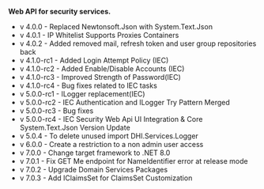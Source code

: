 ﻿**Web API for security services.**

- v 4.0.0 - Replaced Newtonsoft.Json with System.Text.Json
- v 4.0.1 - IP Whitelist Supports Proxies Containers
- v 4.0.2 - Added removed mail, refresh token and user group repositories back
- v 4.1.0-rc1 - Added Login Attempt Policy (IEC)
- v 4.1.0-rc2 - Added Enable/Disable Accounts (IEC)
- v 4.1.0-rc3 - Improved Strength of Password(IEC)
- v 4.1.0-rc4 - Bug fixes related to IEC tasks
- v 5.0.0-rc1 - ILogger replacement(IEC)
- v 5.0.0-rc2 - IEC Authentication and ILogger Try Pattern Merged
- v 5.0.0-rc3 - Bug fixes
- v 5.0.0-rc4 - IEC Security Web Api UI Integration & Core System.Text.Json Version Update
- v 5.0.4 - To delete unused import DHI.Services.Logger
- v 6.0.0 - Create a restriction to a non admin user access
- v 7.0.0 - Change target framework to .NET 8.0
- v 7.0.1 - Fix GET Me endpoint for NameIdentifier error at release mode
- v 7.0.2 - Upgrade Domain Services Packages
- v 7.0.3 - Add IClaimsSet for ClaimsSet Customization